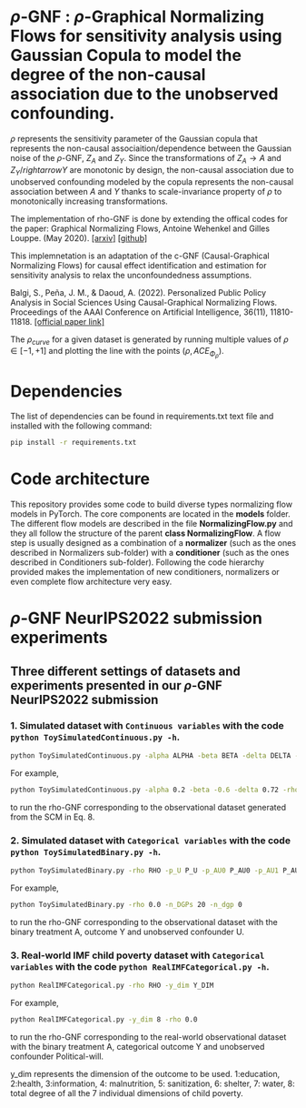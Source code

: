 # $\rho$-GNF : $\rho$-Graphical Normalizing Flows for sensitivity analysis using Gaussian Copula to model the degree of the non-causal association due to the unobserved confounding.

$\rho$ represents the sensitivity parameter of the Gaussian copula that represents the non-causal associaition/dependence between the Gaussian noise of the $\rho$-GNF, $Z_A$ and $Z_Y$. Since the transformations of $Z_A \rightarrow A$ and $Z_Y /rightarrow Y$ are monotonic by design, the non-causal association due to unobserved confounding modeled by the copula represents the non-causal association between $A$ and $Y$ thanks to scale-invariance property of $\rho$ to monotonically increasing transformations.

The implementation of rho-GNF is done by extending the offical codes for the paper: Graphical Normalizing Flows,  Antoine Wehenkel and Gilles Louppe.  (May 2020). [[arxiv]](https://arxiv.org/abs/2006.02548) [[github]](https://github.com/AWehenkel/Graphical-Normalizing-Flows)

This implemnetation is an adaptation of the c-GNF (Causal-Graphical Normalizing Flows) for causal effect identification and estimation for sensitivity analysis to relax the unconfoundedness assumptions. 

Balgi, S., Peña, J. M., & Daoud, A. (2022). Personalized Public Policy Analysis in Social Sciences Using Causal-Graphical Normalizing Flows. Proceedings of the AAAI Conference on Artificial Intelligence, 36(11), 11810-11818. [[official paper link]]([https://arxiv.org/abs/2006.02548](https://doi.org/10.1609/aaai.v36i11.21437))

The $\rho_{curve}$ for a given dataset is generated by running multiple values of $\rho \in [-1,+1]$ and plotting the line with the points $(\rho,ACE_{\Phi_\rho})$.


# Dependencies
The list of dependencies can be found in requirements.txt text file and installed with the following command:
```bash
pip install -r requirements.txt
```
# Code architecture
This repository provides some code to build diverse types normalizing flow models in PyTorch. The core components are located in the **models** folder. The different flow models are described in the file **NormalizingFlow.py** and they all follow the structure of the parent **class NormalizingFlow**.
A flow step is usually designed as a combination of a **normalizer** (such as the ones described in Normalizers sub-folder) with a **conditioner** (such as the ones described in Conditioners sub-folder). Following the code hierarchy provided makes the implementation of new conditioners, normalizers or even complete flow architecture very easy.
#  $\rho$-GNF NeurIPS2022 submission experiments
## Three different settings of datasets and experiments presented in our $\rho$-GNF NeurIPS2022 submission
### 1. Simulated dataset with  ``Continuous variables`` with the code `python ToySimulatedContinuous.py -h`.
```bash
python ToySimulatedContinuous.py -alpha ALPHA -beta BETA -delta DELTA -rho RHO
```

For example, 
```bash
python ToySimulatedContinuous.py -alpha 0.2 -beta -0.6 -delta 0.72 -rho -0.55

```
to run the rho-GNF corresponding to the observational dataset generated from the SCM in Eq. 8.

### 2. Simulated dataset with ``Categorical variables`` with the code `python ToySimulatedBinary.py -h`.
```bash
python ToySimulatedBinary.py -rho RHO -p_U P_U -p_AU0 P_AU0 -p_AU1 P_AU1 -p_YA0U0 P_YA0U0 -p_YA0U1 P_YA0U1 -p_YA1U0 P_YA1U0 -p_YA1U1 P_YA1U1 -n_DGPs N_DGPS -n_dgp N_DGP
```

For example, 
```bash
python ToySimulatedBinary.py -rho 0.0 -n_DGPs 20 -n_dgp 0

```
to run the rho-GNF corresponding to the observational dataset with the binary treatment A, outcome Y and unobserved confounder U.

### 3. Real-world IMF child poverty dataset with ``Categorical variables`` with the code `python RealIMFCategorical.py -h`.
```bash
python RealIMFCategorical.py -rho RHO -y_dim Y_DIM
```

For example, 
```bash
python RealIMFCategorical.py -y_dim 8 -rho 0.0

```
to run the rho-GNF corresponding to the real-world observational dataset with the binary treatment A, categorical outcome Y and unobserved confounder Political-will.

y_dim represents the dimension of the outcome to be used. 1:education, 2:health, 3:information, 4: malnutrition, 5: sanitization, 6: shelter, 7: water, 8: total degree of all the 7 individual dimensions of child poverty.

